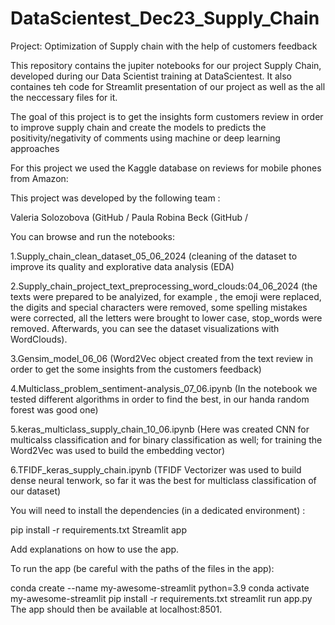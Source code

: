 # DataScientest_Dec23_Supply_Chain
Project: Optimization of Supply chain with the help of customers feedback

This repository contains the jupiter notebooks for our project Supply Chain, developed during our Data Scientist training at DataScientest. It also containes teh code for Streamlit presentation of our project as well as the all the neccessary files for it.

The goal of this project is to get the insights form customers review in order to improve supply chain and create the models to predicts the positivity/negativity of comments using machine or deep learning approaches

For this project we used the Kaggle database on reviews for mobile phones from Amazon:

This project was developed by the following team :

Valeria Solozobova (GitHub [](https://github.com/ValeriaMalin) / [](https://www.linkedin.com/in/valeria-solozobova-49482730b) 
Paula Robina Beck (GitHub / [](https://www.linkedin.com/in/paularbeck/)

You can browse and run the notebooks:

1.Supply_chain_clean_dataset_05_06_2024 (cleaning of the dataset to improve its quality and explorative data analysis (EDA)

2.Supply_chain_project_text_preprocessing_word_clouds:04_06_2024 (the texts were prepared to be analyized, for example , the emoji were replaced,
the digits and special characters were removed, some spelling mistakes were corrected, all the letters were brought to lower case, 
stop_words were removed. Afterwards, you can see the dataset visualizations with WordClouds). 

3.Gensim_model_06_06 (Word2Vec object created from the text review in order to get the some insights from the customers feedback)


4.Multiclass_problem_sentiment-analysis_07_06.ipynb  (In the notebook we tested different algorithms in order to find the best, in our handa random forest was good one)

5.keras_multiclass_supply_chain_10_06.ipynb (Here was created CNN for multicalss classification and for binary classification as well; for training the Word2Vec was used to build the embedding vector)

6.TFIDF_keras_supply_chain.ipynb  (TFIDF Vectorizer was used to build dense neural tenwork, so far it was the best for multiclass classification of our dataset) 

You will need to install the dependencies (in a dedicated environment) :

pip install -r requirements.txt
Streamlit app

Add explanations on how to use the app.

To run the app (be careful with the paths of the files in the app):

conda create --name my-awesome-streamlit python=3.9
conda activate my-awesome-streamlit
pip install -r requirements.txt
streamlit run app.py
The app should then be available at localhost:8501.
